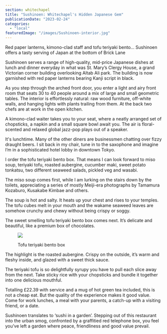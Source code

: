 ```yaml
---
section: whitechapel
title: "Sushinoen: Whitechapel's Hidden Japanese Gem"
publicationDate: "2023-02-24"
categories: 
  - "local"
featuredImage: "/images/Sushinoen-interior.jpg"
---
```


Red paper lanterns, kimono-clad staff and tofu teriyaki bento… Sushinoen offers a tasty serving of Japan at the bottom of Brick Lane

Sushinoen serves a range of high-quality, mid-price Japanese dishes at lunch and dinner everyday in what was St. Mary’s Clergy House, a grand Victorian corner building overlooking Altab Ali park. The building is now garnished with red paper lanterns bearing Kanji script in black. 

As you step through the arched front door, you enter a light and airy front room that seats 30 to 40 people around a mix of large and small geometric tables. The interior is effortlessly natural: raw wood furniture, off-white walls, and hanging lights with plants trailing from them. At the back two chefs are at work in the open kitchen.

A kimono-clad waiter takes you to your seat, where a neatly arranged set of chopsticks, a napkin and a small square bowl await you. The air is floral-scented and relaxed global jazz-pop plays out of a speaker. 

It's lunchtime. Many of the other diners are businessmen chatting over fizzy draught beers. I sit back in my chair, tune in to the saxophone and imagine I’m in a sophisticated hotel lobby in downtown Tokyo.

I order the tofu teriyaki bento box. That means I can look forward to miso soup, teriyaki tofu, roasted aubergine, cucumber maki, sweet potato tonkatsu, two different seaweed salads, pickled veg and wasabi.

The miso soup comes first, while I am lurking on the stairs down by the toilets, appreciating a series of mostly Meiji-era photographs by Tamamura Kozaburo, Kusakabe Kimbae and others.

The soup is hot and salty. It heats up your chest and rises to your temples. The tofu cubes melt in your mouth and the wakame seaweed leaves are somehow crunchy and chewy without being crispy or soggy.

The sweet smelling tofu teriyaki bento box comes next. It’s delicate and beautiful, like a premium box of chocolates. 

<figure>

![](/images/Tofu-teriyaki-bento-box-1024x683.jpg)

<figcaption>

Tofu teriyaki bento box

</figcaption>

</figure>

The highlight is the roasted aubergine. Crispy on the outside, it’s warm and fleshy inside, and glazed with a sweet thick sauce.

The teriyaki tofu is so delightfully syrupy you have to pull each slice away from the next. Take sticky rice with your chopsticks and bundle it together into one delicious mouthful.

Totalling £22.39 with service and a mug of hot green tea included, this is not a cheap eat. But the quality of the experience makes it good value. Come for work lunches, a meal with your parents, a catch-up with a visiting friend, or a date.

Sushinoen translates to ‘sushi in a garden’. Stepping out of this restaurant into the urban smog, confronted by a graffitied red telephone box, you feel you’ve left a garden where peace, friendliness and good value prevail.
